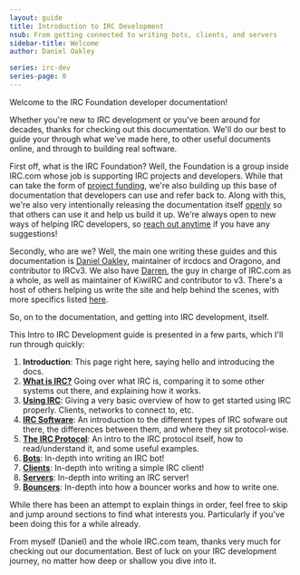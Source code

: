 ```yaml
---
layout: guide
title: Introduction to IRC Development
nsub: From getting connected to writing bots, clients, and servers
sidebar-title: Welcome
author: Daniel Oakley

series: irc-dev
series-page: 0
---
```

Welcome to the IRC Foundation developer documentation!

Whether you're new to IRC development or you've been around for decades, thanks for checking out this documentation. We'll do our best to guide your through what we've made here, to other useful documents online, and through to building real software.

First off, what is the IRC Foundation? Well, the Foundation is a group inside IRC.com whose job is supporting IRC projects and developers. While that can take the form of [project funding](/foundation/funding), we're also building up this base of documentation that developers can use and refer back to. Along with this, we're also very intentionally releasing the documentation itself [openly](https://github.com/irccom) so that others can use it and help us build it up. We're always open to new ways of helping IRC developers, so [reach out anytime](/contact) if you have any suggestions!

Secondly, who are we? Well, the main one writing these guides and this documentation is [Daniel Oakley](https://github.com/DanielOaks), maintainer of ircdocs and Oragono, and contributor to IRCv3. We also have [Darren](https://github.com/prawnsalad), the guy in charge of IRC.com as a whole, as well as maintainer of KiwiIRC and contributor to v3. There's a host of others helping us write the site and help behind the scenes, with more specifics listed [here](#todo).

So, on to the documentation, and getting into IRC development, itself.

This Intro to IRC Development guide is presented in a few parts, which I'll run through quickly:

1. **Introduction**: This page right here, saying hello and introducing the docs.
2. [**What is IRC?**](what-is-irc) Going over what IRC is, comparing it to some other systems out there, and explaining how it works.
3. [**Using IRC**](using-irc): Giving a very basic overview of how to get started using IRC properly. Clients, networks to connect to, etc.
4. [**IRC Software**](software): An introduction to the different types of IRC sofware out there, the differences between them, and where they sit protocol-wise.
5. [**The IRC Protocol**](protocol): An intro to the IRC protocol itself, how to read/understand it, and some useful examples.
6. [**Bots**](bots): In-depth into writing an IRC bot!
7. [**Clients**](clients): In-depth into writing a simple IRC client!
8. [**Servers**](servers): In-depth into writing an IRC server!
9. [**Bouncers**](bouncers): In-depth into how a bouncer works and how to write one.

While there has been an attempt to explain things in order, feel free to skip and jump around sections to find what interests you. Particularly if you've been doing this for a while already.

From myself (Daniel) and the whole IRC.com team, thanks very much for checking out our documentation. Best of luck on your IRC development journey, no matter how deep or shallow you dive into it.
